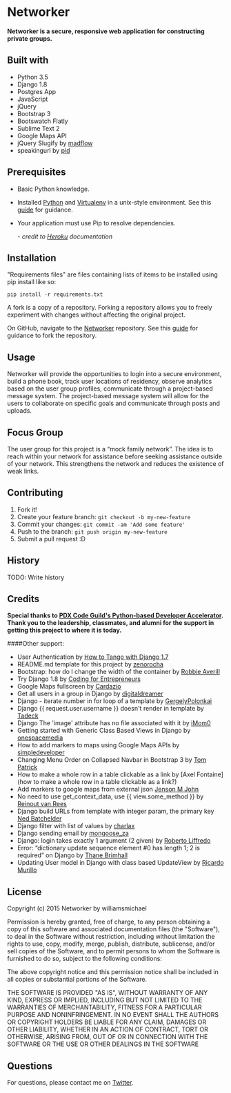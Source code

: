 # Networker

**Networker is a secure, responsive web application for constructing private groups.**

## Built with

* Python 3.5
* Django 1.8
* Postgres App
* JavaScript
* jQuery
* Bootstrap 3
* Bootswatch Flatly
* Sublime Text 2
* Google Maps API
* jQuery Slugify by [madflow](https://github.com/madflow/jquery-slugify)
* speakingurl by [pid](https://github.com/madflow/jquery-slugify)

## Prerequisites

* Basic Python knowledge.
* Installed [Python](https://www.python.org) and [Virtualenv](https://github.com/kennethreitz/python-guide/blob/master/docs/dev/virtualenvs.rst) in a unix-style environment. See this [guide](http://docs.python-guide.org/en/latest/starting/install/osx/) for guidance.
* Your application must use Pip to resolve dependencies.

	*- credit to [Heroku](https://devcenter.heroku.com/articles/getting-started-with-python-o) documentation*


## Installation

"Requirements files" are files containing lists of items to be installed using pip install like so:

`pip install -r requirements.txt`

A fork is a copy of a repository. Forking a repository allows you to freely experiment with changes without affecting the original project. 

On GitHub, navigate to the [Networker](https://github.com/williamsmichael/networker) repository. See this [guide](https://help.github.com/articles/fork-a-repo/) for guidance to fork the repository.

## Usage

Networker will provide the opportunities to login into a secure environment, build a phone book, track user locations of residency, observe analytics based on the user group profiles, communicate through a project-based message system. The project-based message system will allow for the users to collaborate on specific goals and communicate through posts and uploads.

## Focus Group

The user group for this project is a “mock family network”. The idea is to reach within your network for assistance before seeking assistance outside of your network. This strengthens the network and reduces the existence of weak links.

## Contributing

1. Fork it!
2. Create your feature branch: `git checkout -b my-new-feature`
3. Commit your changes: `git commit -am 'Add some feature'`
4. Push to the branch: `git push origin my-new-feature`
5. Submit a pull request :D

## History

TODO: Write history

## Credits

**Special thanks to [PDX Code Guild's Python-based Developer Accelerator](https://pdxcodeguild.com). Thank you to the leadership, classmates, and alumni for the support in getting this project to where it is today.**

####Other support:
* User Authentication by [How to Tango with Django 1.7](http://www.tangowithdjango.com/book17/chapters/login.html)
* README.md template for this project by [zenorocha](https://gist.github.com/zenorocha/4526327)
* Bootstrap: how do I change the width of the container by [Robbie Averill](http://stackoverflow.com/questions/15884102/bootstrap-how-do-i-change-the-width-of-the-container)
* Try Django 1.8 by [Coding for Entrepreneurs](https://codingforentrepreneurs.com/projects/try-django-18/)
* Google Maps fullscreen by [Cardazio](http://stackoverflow.com/questions/12229988/google-maps-fullscreen)
* Get all users in a group in Django by [digitaldreamer](http://digitaldreamer.net/blog/2010/5/10/get-all-users-group-django/)
* Django - iterate number in for loop of a template by [GergelyPolonkai](http://stackoverflow.com/questions/11481499/django-iterate-number-in-for-loop-of-a-template)
* Django {{ request.user.username }} doesn't render in template by [Tadeck](http://stackoverflow.com/questions/10158871/django-1-4-request-user-username-doesnt-render-in-template)
* Django The 'image' attribute has no file associated with it by [iMom0](http://stackoverflow.com/questions/15322391/django-the-image-attribute-has-no-file-associated-with-it)
* Getting started with Generic Class Based Views in Django by [onespacemedia](http://www.onespacemedia.com/news/2014/feb/5/getting-started-generic-class-based-views-django/)
* How to add markers to maps using Google Maps APIs by [simpledeveloper](https://www.youtube.com/watch?v=tqEBJ_B0PFw)
* Changing Menu Order on Collapsed Navbar in Bootstrap 3 by [Tom Patrick](http://stackoverflow.com/questions/23875090/changing-menu-order-on-collapsed-navbar-in-bootstrap-3)
* How to make a whole row in a table clickable as a link by [Axel Fontaine](how to make a whole row in a table clickable as a link?)
* Add markers to google maps from external json [Jenson M John](http://stackoverflow.com/questions/21401774/add-markers-to-google-maps-from-external-json)
* No need to use get_context_data, use {{ view.some_method }} by [Reinout van Rees](http://reinout.vanrees.org/weblog/2014/05/19/context.html)
* Django build URLs from template with integer param, the primary key [Ned Batchelder](http://stackoverflow.com/questions/11149288/django-build-urls-from-template-with-integer-param-the-primary-key)
* Django filter with list of values by [charlax](http://stackoverflow.com/questions/9304908/django-filter-with-list-of-values)
* Django sending email by [mongoose_za](http://stackoverflow.com/questions/6914687/django-sending-email)
* Django: login takes exactly 1 argument (2 given) by [Roberto Liffredo](http://stackoverflow.com/questions/14111539/django-login-takes-exactly-1-argument-2-given)
* Error: “dictionary update sequence element #0 has length 1; 2 is required” on Django by [Thane Brimhall](http://stackoverflow.com/questions/17610732/error-dictionary-update-sequence-element-0-has-length-1-2-is-required-on-dj)
* Updating User model in Django with class based UpdateView by [Ricardo Murillo](http://stackoverflow.com/questions/6181041/updating-user-model-in-django-with-class-based-updateview)


## License

Copyright (c) 2015 Networker by williamsmichael

Permission is hereby granted, free of charge, to any person obtaining a copy
of this software and associated documentation files (the "Software"), to deal
in the Software without restriction, including without limitation the rights
to use, copy, modify, merge, publish, distribute, sublicense, and/or sell
copies of the Software, and to permit persons to whom the Software is
furnished to do so, subject to the following conditions:

The above copyright notice and this permission notice shall be included in
all copies or substantial portions of the Software.

THE SOFTWARE IS PROVIDED "AS IS", WITHOUT WARRANTY OF ANY KIND, EXPRESS OR
IMPLIED, INCLUDING BUT NOT LIMITED TO THE WARRANTIES OF MERCHANTABILITY,
FITNESS FOR A PARTICULAR PURPOSE AND NONINFRINGEMENT.  IN NO EVENT SHALL THE
AUTHORS OR COPYRIGHT HOLDERS BE LIABLE FOR ANY CLAIM, DAMAGES OR OTHER
LIABILITY, WHETHER IN AN ACTION OF CONTRACT, TORT OR OTHERWISE, ARISING FROM,
OUT OF OR IN CONNECTION WITH THE SOFTWARE OR THE USE OR OTHER DEALINGS IN
THE SOFTWARE

## Questions

For questions, please contact me on [Twitter](https://twitter.com/michael_mdw).